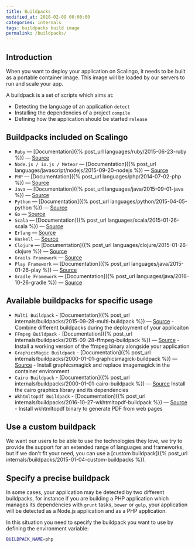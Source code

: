 ```yaml
---
title: Buildpacks
modified_at: 2018-02-09 00:00:00
categories: internals
tags: buildpacks build image
permalink: /buildpacks/
---
```


## Introduction

When you want to deploy your application on Scalingo, it needs to be built as
a portable container image. This image will be loaded by our servers to run
and scale your app.

A buildpack is a set of scripts which aims at:

* Detecting the language of an application `detect`
* Installing the dependencies of a project `compile`
* Defining how the application should be started `release`

## Buildpacks included on Scalingo

* `Ruby` — [Documentation]({% post_url languages/ruby/2015-06-23-ruby %}) — [Source](https://github.com/Scalingo/ruby-buildpack)
* `Node.js / io.js / Meteor` — [Documentation]({% post_url languages/javascript/nodejs/2015-09-20-nodejs %}) — [Source](https://github.com/Scalingo/nodejs-buildpack)
* `PHP` — [Documentation]({% post_url languages/php/2014-07-02-php %}) — [Source](https://github.com/Scalingo/php-buildpack)
* `Java` — [Documentation]({% post_url languages/java/2015-09-01-java %}) — [Source](https://github.com/Scalingo/java-buildpack)
* `Python` — [Documentation]({% post_url languages/python/2015-04-05-python %}) — [Source](https://github.com/Scalingo/python-buildpack)
* `Go` — [Source](https://github.com/Scalingo/go-buildpack)
* `Scala` — [Documentation]({% post_url languages/scala/2015-01-26-scala %}) — [Source](https://github.com/Scalingo/scala-buildpack)
* `Erlang` — [Source](https://github.com/Scalingo/erlang-buildpack)
* `Haskell` — [Source](https://github.com/Scalingo/haskell-buildpack)
* `Clojure` — [Documentation]({% post_url languages/clojure/2015-01-26-clojure %}) — [Source](https://github.com/Scalingo/clojure-buildpack)
* `Grails Framework` — [Source](https://github.com/Scalingo/grails-buildpack)
* `Play Framework` — [Documentation]({% post_url languages/java/2015-01-26-play %}) — [Source](https://github.com/Scalingo/play-buildpack)
* `Gradle Framework` — [Documentation]({% post_url languages/java/2016-10-26-gradle %}) — [Source](https://github.com/Scalingo/gradle-buildpack)

## Available buildpacks for specific usage

* `Multi Buildpack` - [Documentation]({% post_url internals/buildpacks/2015-09-28-multi-buildpack %}) — [Source](https://github.com/Scalingo/multi-buildpack.git) - Combine different buildpacks during the deployment of your applicaiton
* `FFmpeg Buildpack` - [Documentation]({% post_url internals/buildpacks/2015-09-28-ffmpeg-buildpack %}) — [Source](https://github.com/Scalingo/ffmpeg-buildpack.git) - Install a working version of the ffmpeg binary alongside your application
* `GraphicsMagic Buildpack` - [Documentation]({% post_url internals/buildpacks/2000-01-01-graphicsmagick-buildpack %}) — [Source](https://github.com/Scalingo/graphicsmagick-buildpack) - Install graphicsmagick and replace imagemagick in the container environment
* `Cairo Buildpack` - [Documentation]({% post_url internals/buildpacks/2000-01-01-cairo-buildpack %}) — [Source](https://github.com/Scalingo/cairo-buildpack) Install the cairo graphics library and its dependencies
* `Wkhtmltopdf Buildpack` - [Documentation]({% post_url internals/buildpacks/2016-10-27-wkhtmltopdf-buildpack %}) — [Source](https://github.com/Scalingo/wkhtmltopdf-buildpack) - Install wkhtmltopdf binary to generate PDF from web pages


## Use a custom buildpack

We want our users to be able to use the technologies they love, we try to provide the support for
an extended range of languages and frameworks, but if we don't fit your need, you can use a
[custom buildpack]({% post_url internals/buildpacks/2015-01-04-custom-buildpacks %}).

## Specify a precise buildpack

In some cases, your application may be detected by two different buildpacks, for instance if you
are building a PHP application which manages its dependencies with `grunt` tasks, `bower` or `gulp`,
your application will be detected as a Node.js application and as a PHP application.

In this situation you need to specify the buildpack you want to use by defining the environment variable:

```bash
BUILDPACK_NAME=php
```
